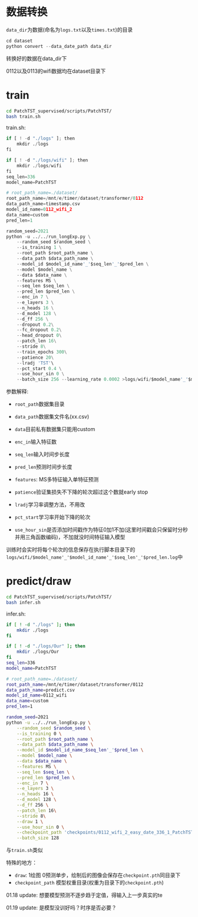 # 数据转换

`data_dir`为数据(命名为`logs.txt`以及`times.txt`)的目录

```python
cd dataset
python convert --data_date_path data_dir
```

转换好的数据在data_dir下

0112以及0113的wifi数据均在dataset目录下

# train

```bash
cd PatchTST_supervised/scripts/PatchTST/
bash train.sh
```

train.sh:

```python
if [ ! -d "./logs" ]; then
    mkdir ./logs
fi

if [ ! -d "./logs/wifi" ]; then
    mkdir ./logs/wifi
fi
seq_len=336
model_name=PatchTST

# root_path_name=./dataset/
root_path_name=/mnt/e/timer/dataset/transformer/0112
data_path_name=timestamp.csv
model_id_name=0112_wifi_2
data_name=custom
pred_len=1

random_seed=2021
python -u ../../run_longExp.py \
    --random_seed $random_seed \
    --is_training 1 \
    --root_path $root_path_name \
    --data_path $data_path_name \
    --model_id $model_id_name'_'$seq_len'_'$pred_len \
    --model $model_name \
    --data $data_name \
    --features MS \
    --seq_len $seq_len \
    --pred_len $pred_len \
    --enc_in 7 \
    --e_layers 3 \
    --n_heads 16 \
    --d_model 128 \
    --d_ff 256 \
    --dropout 0.2\
    --fc_dropout 0.2\
    --head_dropout 0\
    --patch_len 16\
    --stride 8\
    --train_epochs 300\
    --patience 20\
    --lradj 'TST'\
    --pct_start 0.4 \
    --use_hour_sin 0 \
    --batch_size 256 --learning_rate 0.0002 >logs/wifi/$model_name'_'$model_id_name'_'$seq_len'_'$pred_len.log 
```

参数解释:

- `root_path`数据集目录
- `data_path`数据集文件名(xx.csv)
- `data`目前私有数据集只能用custom

- `enc_in`输入特征数
- `seq_len`输入时间步长度
- `pred_len`预测时间步长度
- `features`: MS多特征输入单特征预测
- `patience`验证集损失不下降的轮次超过这个数就early stop
- `lradj`学习率调整方法，不用改
- `pct_start`学习率开始下降的轮次
- `use_hour_sin`是否添加时间戳作为特征0加1不加(这里时间戳会只保留时分秒并用三角函数编码)，不加就没时间特征输入模型

训练时会实时将每个轮次的信息保存在执行脚本目录下的`logs/wifi/$model_name'_'$model_id_name'_'$seq_len'_'$pred_len.log`中



# predict/draw

```bash
cd PatchTST_supervised/scripts/PatchTST/
bash infer.sh
```

infer.sh:

```bash
if [ ! -d "./logs" ]; then
    mkdir ./logs
fi

if [ ! -d "./logs/Our" ]; then
    mkdir ./logs/Our
fi
seq_len=336
model_name=PatchTST

# root_path_name=./dataset/
root_path_name=/mnt/e/timer/dataset/transformer/0112
data_path_name=predict.csv
model_id_name=0112_wifi
data_name=custom
pred_len=1

random_seed=2021
python -u ../../run_longExp.py \
    --random_seed $random_seed \
    --is_training 0 \
    --root_path $root_path_name \
    --data_path $data_path_name \
    --model_id $model_id_name_$seq_len'_'$pred_len \
    --model $model_name \
    --data $data_name \
    --features MS \
    --seq_len $seq_len \
    --pred_len $pred_len \
    --enc_in 7 \
    --e_layers 3 \
    --n_heads 16 \
    --d_model 128 \
    --d_ff 256 \
    --patch_len 16\
    --stride 8\
    --draw 1 \
    --use_hour_sin 0 \
    --checkpoint_path 'checkpoints/0112_wifi_2_easy_date_336_1_PatchTST_custom_ftMS_sl336_ll48_pl1_dm128_nh16_el3_dl1_df256_fc1_ebtimeF_dtTrue_Exp_0'\
    --batch_size 128
```

与`train.sh`类似

特殊的地方：

- `draw`: 1绘图 0预测单步，绘制后的图像会保存在`checkpoint.pth`同目录下
- `checkpoint_path` 模型权重目录(权重为目录下的`checkpoint.pth`)


01.18 update: 想要模型预测不逐步趋于定值，得输入上一步真实的te

01.19 update: 是模型没训好吗？时序是否必要？
